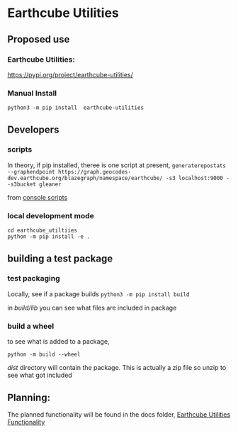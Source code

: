 # Earthcube Utilities



## Proposed use
### Earthcube Utilities:
https://pypi.org/project/earthcube-utilities/


### Manual Install
`python3 -m pip install  earthcube-utilities`



## Developers

### scripts
In theory, if pip installed, theree is one script at present,
`generaterepostats --graphendpoint https://graph.geocodes-dev.earthcube.org/blazegraph/namespace/earthcube/ -s3 localhost:9000 --s3bucket gleaner`

from [console scripts](https://setuptools.pypa.io/en/latest/userguide/entry_point.html#console-scripts)

### local development mode
```shell
cd earthcube_utiltiies
python -m pip install -e .
```

## building a test package

### test packaging
Locally,  see if a package builds
`python3 -m pip install build`

in _build/lib_ you can see what files are included in package

### build a wheel
to see what is added to a package, 

`python -m build --wheel`

_dist_ directory will contain the package. This is actually a zip file so unzip to see 
what got included

## Planning:
The planned functionality will be found in the docs folder,
[Earthcube Utilities Functionality](./docs/earthcube_utilties_functionality.md)
